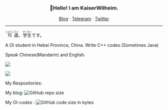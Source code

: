 <h3 align="center">👋Hello! I am KaiserWilheim.</h3>

<p align="center">
<a href="kaiserwilheim.github.io">Blog</a>
·
<a href="https://t.me/KaiserWilheim">Telegram</a>
·
<a href="https://twitter.com/nanyangliuziji">Twitter</a>
</p>

---
<p><ruby>15<rp>(</rp><rt>じゅうご</rt><rp>)</rp></ruby><ruby>歳<rp>(</rp><rt>さい</rt><rp>)</rp></ruby>、<ruby>学生<rp>(</rp><rt>がくせい</rt><rp>)</rp></ruby>です。</p>
A OI student in Hebei Province, China.  
Write C++ codes.(Sometimes Java)

Speak Chinese(Mandarin) and English.

![](https://github-readme-stats.vercel.app/api/top-langs?username=KaiserWilheim&hide_border=true&theme=default&card_width=800)

![](https://github-readme-stats.vercel.app/api/wakatime?username=KaiserWilheim&hide_border=true&theme=default&card_width=800)


My Respositories: 

My blog:
![GitHub repo size](https://img.shields.io/github/repo-size/kaiserwilheim/kaiserwilheim.github.io?style=for-the-badge) 

My OI-codes :
![GitHub code size in bytes](https://img.shields.io/github/languages/code-size/kaiserwilheim/OIcodes?color=red&style=for-the-badge)



<!--
**KaiserWilheim/KaiserWilheim** is a ✨ _special_ ✨ repository because its `README.md` (this file) appears on your GitHub profile.

Here are some ideas to get you started:

- 🔭 I’m currently working on ...
- 🌱 I’m currently learning ...
- 👯 I’m looking to collaborate on ...
- 🤔 I’m looking for help with ...
- 💬 Ask me about ...
- 📫 How to reach me: ...
- 😄 Pronouns: ...
- ⚡ Fun fact: ...
-->
